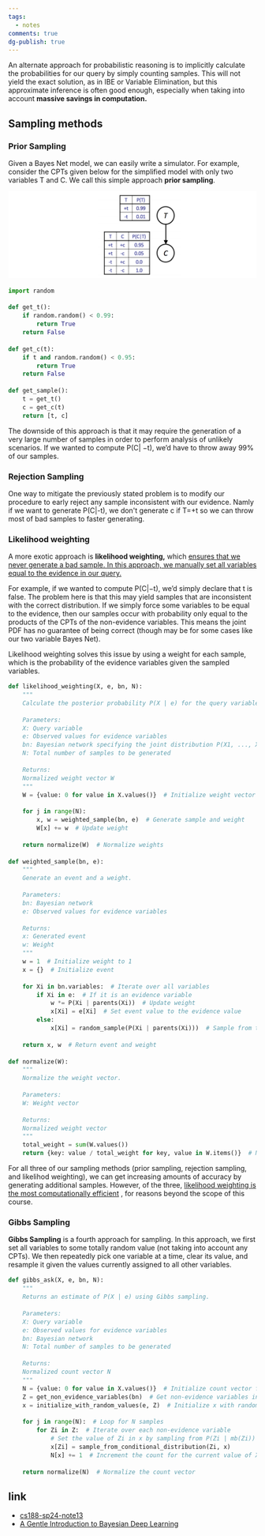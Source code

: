 ```yaml
---
tags:
  - notes
comments: true
dg-publish: true
---
```


An alternate approach for probabilistic reasoning is to implicitly calculate the probabilities for our query by simply counting samples. This will not yield the exact solution, as in IBE or Variable Elimination, but this approximate inference is often good enough, especially when taking into account **massive savings in computation.**

## Sampling methods

### Prior Sampling

Given a Bayes Net model, we can easily write a simulator. For example, consider the CPTs given below for the simplified model with only two variables T and C. We call this simple approach **prior sampling**. 

![](attachments/13_Approximate%20Inference.png)

```python title="prior sampling"
import random

def get_t():
	if random.random() < 0.99:
	    return True
	return False
	
def get_c(t):
    if t and random.random() < 0.95:
        return True
    return False
    
def get_sample():
    t = get_t()
    c = get_c(t)
    return [t, c]
```

The downside of this approach is that it may require the generation of a very large number of samples in order to perform analysis of unlikely scenarios. If we wanted to compute P(C| −t), we’d have to throw away 99% of our samples.

### Rejection Sampling

One way to mitigate the previously stated problem is to modify our procedure to early reject any sample inconsistent with our evidence. Namly if we want to generate P(C|-t), we don't generate c if T=+t so we can throw most of bad samples to faster generating. 

### Likelihood weighting

A more exotic approach is **likelihood weighting,** which <u>ensures that we never generate a bad sample. In this approach, we manually set all variables equal to the evidence in our query.</u>

For example, if we wanted to compute P(C|−t), we’d simply declare that t is false. The problem here is that this may yield samples that are inconsistent with the correct distribution. If we simply force some variables to be equal to the evidence, then our samples occur with probability only equal to the products of the CPTs of the non-evidence variables. This means the joint PDF has no guarantee of being correct (though may be for some cases like our two variable Bayes Net).

Likelihood weighting solves this issue by using a weight for each sample, which is the probability of the evidence variables given the sampled variables.

```python title="Likelihood weighting"
def likelihood_weighting(X, e, bn, N):
    """
    Calculate the posterior probability P(X | e) for the query variable X given evidence e.
    
    Parameters:
    X: Query variable
    e: Observed values for evidence variables
    bn: Bayesian network specifying the joint distribution P(X1, ..., Xn)
    N: Total number of samples to be generated
    
    Returns:
    Normalized weight vector W
    """
    W = {value: 0 for value in X.values()}  # Initialize weight vector

    for j in range(N):
        x, w = weighted_sample(bn, e)  # Generate sample and weight
        W[x] += w  # Update weight

    return normalize(W)  # Normalize weights

def weighted_sample(bn, e):
    """
    Generate an event and a weight.
    
    Parameters:
    bn: Bayesian network
    e: Observed values for evidence variables
    
    Returns:
    x: Generated event
    w: Weight
    """
    w = 1  # Initialize weight to 1
    x = {}  # Initialize event

    for Xi in bn.variables:  # Iterate over all variables
        if Xi in e:  # If it is an evidence variable
            w *= P(Xi | parents(Xi))  # Update weight
            x[Xi] = e[Xi]  # Set event value to the evidence value
        else:
            x[Xi] = random_sample(P(Xi | parents(Xi)))  # Sample from the conditional distribution

    return x, w  # Return event and weight

def normalize(W):
    """
    Normalize the weight vector.
    
    Parameters:
    W: Weight vector
    
    Returns:
    Normalized weight vector
    """
    total_weight = sum(W.values())
    return {key: value / total_weight for key, value in W.items()}  # Normalize
```

For all three of our sampling methods (prior sampling, rejection sampling, and likelihod weighting), we can get increasing amounts of accuracy by generating additional samples. However, of the three, <u>likelihood weighting is the most computationally efficient</u> , for reasons beyond the scope of this course.

### Gibbs Sampling

**Gibbs Sampling** is a fourth approach for sampling. In this approach, we first set all variables to some totally random value (not taking into account any CPTs). We then repeatedly pick one variable at a time, clear its value, and resample it given the values currently assigned to all other variables.

```python title="Gibbs sampling"
def gibbs_ask(X, e, bn, N):
    """
    Returns an estimate of P(X | e) using Gibbs sampling.
    
    Parameters:
    X: Query variable
    e: Observed values for evidence variables
    bn: Bayesian network
    N: Total number of samples to be generated
    
    Returns:
    Normalized count vector N
    """
    N = {value: 0 for value in X.values()}  # Initialize count vector for each value of X
    Z = get_non_evidence_variables(bn)  # Get non-evidence variables in the Bayesian network
    x = initialize_with_random_values(e, Z)  # Initialize x with random values for variables in Z

    for j in range(N):  # Loop for N samples
        for Zi in Z:  # Iterate over each non-evidence variable
            # Set the value of Zi in x by sampling from P(Zi | mb(Zi))
            x[Zi] = sample_from_conditional_distribution(Zi, x)  
            N[x] += 1  # Increment the count for the current value of X

    return normalize(N)  # Normalize the count vector
```

## link

- [cs188-sp24-note13](https://inst.eecs.berkeley.edu/~cs188/sp24/assets/notes/cs188-sp24-note13.pdf) 
- [A Gentle Introduction to Bayesian Deep Learning](https://towardsdatascience.com/a-gentle-introduction-to-bayesian-deep-learning-d298c7243fd6)
